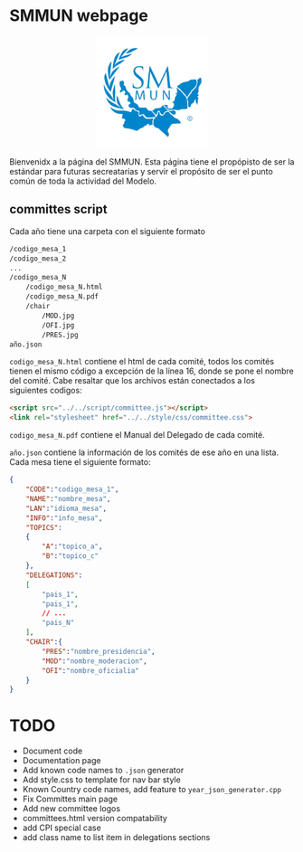 # SMMUN webpage

<img src="./style/img/logos/logoSMMUN.png" alt="SMMUNlogo" width="200" style="display: block; margin: auto"/>

Bienvenidx a la página del SMMUN. Esta página tiene el propópisto de ser la estándar para futuras secreatarías y servir el propósito de ser el punto común de toda la actividad del Modelo.

## committes script

Cada año tiene una carpeta con el siguiente formato

```txt
/codigo_mesa_1
/codigo_mesa_2
...
/codigo_mesa_N
    /codigo_mesa_N.html
    /codigo_mesa_N.pdf
    /chair
        /MOD.jpg
        /OFI.jpg
        /PRES.jpg
año.json
```

`codigo_mesa_N.html` contiene el html de cada comité, todos los comités tienen el mismo código a excepción de la línea 16, donde se pone el nombre del comité. Cabe resaltar que los archivos están conectados a los siguientes codigos:

```html
<script src="../../script/committee.js"></script>
<link rel="stylesheet" href="../../style/css/committee.css">
```
`codigo_mesa_N.pdf` contiene el Manual del Delegado de cada comité.

`año.json` contiene la información de los comités de ese año en una lista. Cada mesa tiene el siguiente formato:

```json
{
    "CODE":"codigo_mesa_1",
    "NAME":"nombre_mesa",
    "LAN":"idioma_mesa",
    "INFO":"info_mesa",
    "TOPICS":
    {
        "A":"topico_a",
        "B":"topico_c"
    },
    "DELEGATIONS":
    [
        "pais_1",
        "pais_1",
        // ...
        "pais_N"
    ],
    "CHAIR":{
        "PRES":"nombre_presidencia",
        "MOD":"nombre_moderacion",
        "OFI":"nombre_oficialia"
    }
}
```


# TODO

- Document code
- Documentation page
- Add known code names to `.json` generator
- Add style.css to template for nav bar style
- Known Country code names, add feature to `year_json_generator.cpp`
- Fix Committes main page
- Add new committee logos
- committees.html version compatability
- add CPI special case
- add class name to list item in delegations sections